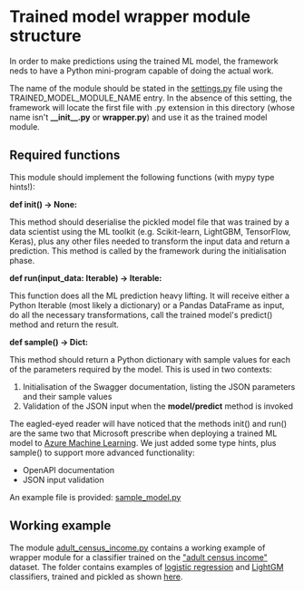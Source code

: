 # Trained model wrapper module structure

In order to make predictions using the trained ML model, the framework neds to have a Python mini-program capable of doing the actual work.

The name of the module should be stated in the [settings.py](../settings.py) file using the TRAINED_MODEL_MODULE_NAME entry. In the absence of this setting, the framework will locate the first file with .py extension in this directory (whose name isn't **\_\_init\_\_.py** or **wrapper.py**) and use it as the trained model module.

## Required functions

This module should implement the following functions (with mypy type hints!):

**def init() -> None:**

This method should deserialise the pickled model file that was trained by a data scientist using the ML toolkit (e.g. Scikit-learn, LightGBM, TensorFlow, Keras), plus any other files needed to transform the input data and return a prediction. This method is called by the framework during the initialisation phase.

**def run(input_data: Iterable) -> Iterable:**

This function does all the ML prediction heavy lifting. It will receive either a Python Iterable (most likely a dictionary) or a Pandas DataFrame as input, do all the necessary transformations, call the trained model's predict() method and return the result.

**def sample() -> Dict:**

This method should return a Python dictionary with sample values for each of the parameters required by the model. This is used in two contexts:

1. Initialisation of the Swagger documentation, listing the JSON parameters and their sample values
2. Validation of the JSON input when the **model/predict** method is invoked

The eagled-eyed reader will have noticed that the methods init() and run() are the same two that Microsoft prescribe when deploying a trained ML model to [Azure Machine Learning](https://learn.microsoft.com/en-us/azure/machine-learning/v1/how-to-deploy-and-where). We just added  some type hints, plus sample() to support more advanced functionality:

* OpenAPI documentation
* JSON input validation

An example file is provided: [sample_model.py](sample_model.py)

## Working example

The module [adult_census_income.py](adult_census_income.py) contains a working example of wrapper module for a classifier trained on the ["adult census income"](https://www.kaggle.com/datasets/uciml/adult-census-income) dataset. The folder contains examples of [logistic regression](https://scikit-learn.org/stable/modules/generated/sklearn.linear_model.LogisticRegression.html) and [LightGM](https://lightgbm.readthedocs.io) classifiers, trained and pickled as shown [here](https://github.com/jgbustos/ml-demos/blob/master/Census%20Income%20Classification.ipynb).
